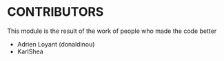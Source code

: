 # CONTRIBUTORS

This module is the result of the work of people who made the code better

 - Adrien Loyant (donaldinou)
 - KarlShea
